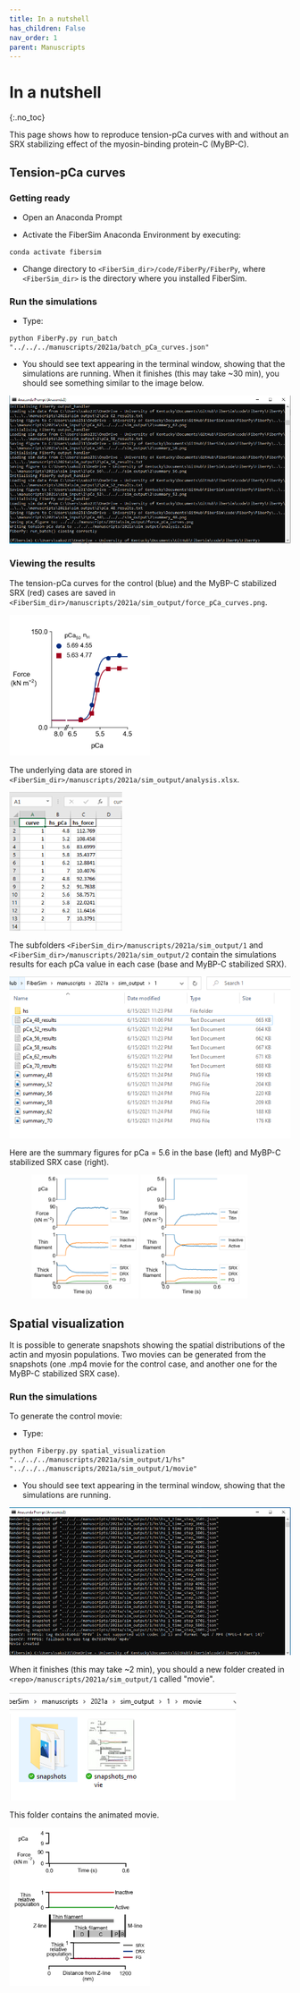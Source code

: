 ```yaml
---
title: In a nutshell
has_children: False
nav_order: 1
parent: Manuscripts
---
```


# In a nutshell
{:.no_toc}

This page shows how to reproduce tension-pCa curves with and without an SRX stabilizing effect of the myosin-binding protein-C (MyBP-C). 

## Tension-pCa curves

### Getting ready

+ Open an Anaconda Prompt

+ Activate the FiberSim Anaconda Environment by executing:
```
conda activate fibersim
```
+ Change directory to `<FiberSim_dir>/code/FiberPy/FiberPy`, where `<FiberSim_dir>` is the directory where you installed FiberSim.

### Run the simulations

+ Type:
 ```
python FiberPy.py run_batch "../../../manuscripts/2021a/batch_pCa_curves.json"
 ```

+ You should see text appearing in the terminal window, showing that the simulations are running. When it finishes (this may take ~30 min), you should see something similar to the image below.

![command prompt 1](command_prompt_1.PNG)


### Viewing the results

The tension-pCa curves for the control (blue) and the MyBP-C stabilized SRX (red) cases are saved in `<FiberSim_dir>/manuscripts/2021a/sim_output/force_pCa_curves.png`.

<img src='tension_pCa.png' width="50%">

The underlying data are stored in `<FiberSim_dir>/manuscripts/2021a/sim_output/analysis.xlsx`.

<img src='analysis.PNG' width="40%">

The subfolders `<FiberSim_dir>/manuscripts/2021a/sim_output/1` and `<FiberSim_dir>/manuscripts/2021a/sim_output/2` contain the simulations results for each pCa value in each case (base and MyBP-C stabilized SRX).

![sub folder](subfolder.PNG)

Here are the summary figures for pCa = 5.6 in the base (left) and MyBP-C stabilized SRX case (right).

<figure class="left">
  <img src="summary_off.png" width="45%"/>
  <img src="summary_on.png" width="45%"/>
</figure>

## Spatial visualization

It is possible to generate snapshots showing the spatial distributions of the actin and myosin populations. Two movies can be generated from the snapshots (one .mp4 movie for the control case, and another one for the MyBP-C stabilized SRX case).

### Run the simulations

To generate the control movie:

+ Type:
 ```
python Fiberpy.py spatial_visualization "../../../manuscripts/2021a/sim_output/1/hs" "../../../manuscripts/2021a/sim_output/1/movie"
 ```

+ You should see text appearing in the terminal window, showing that the simulations are running. 

![command prompt 2](command_prompt_2.PNG)

When it finishes (this may take ~2 min), you should a new folder created in `<repo>/manuscripts/2021a/sim_output/1` called "movie".

![movie folder](movie_folder.PNG)

This folder contains the animated movie.

<a href="https://drive.google.com/file/d/1vbnVWfS888jmDzeptsMCBS7Wm3J5zCpU/view?usp=sharing" title="Link Title"><img src="hs_snapshot_off.png" width="50%" alt="Snapshot Movie" /></a>


